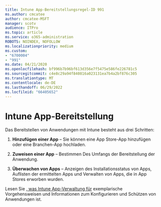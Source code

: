 ```yaml
---
title: Intune App-Bereitstellungsregel-ID 991
ms.author: cmcatee
author: cmcatee-MSFT
manager: scotv
audience: ITPro
ms.topic: article
ms.service: o365-administration
ROBOTS: NOINDEX, NOFOLLOW
ms.localizationpriority: medium
ms.custom:
- "6700004"
- "991"
ms.date: 04/21/2020
ms.openlocfilehash: bf996b7b96bf613d356e7f5475e586fe226781c5
ms.sourcegitcommit: c4e8c29a94f840816a023131ea7b4a2bf876c305
ms.translationtype: MT
ms.contentlocale: de-DE
ms.lasthandoff: 06/29/2022
ms.locfileid: "66405652"
---
```

# <a name="intune-app-deployment"></a>Intune App-Bereitstellung

Das Bereitstellen von Anwendungen mit Intune besteht aus drei Schritten:
  
1. **Hinzufügen einer App** – Sie können eine App Store-App hinzufügen oder eine Branchen-App hochladen.

2. **Zuweisen einer App** – Bestimmen Des Umfangs der Bereitstellung der Anwendung.

3. **Überwachen von Apps** – Anzeigen des Installationsstatus von Apps, Auflisten der ermittelten Apps und Verwalten von Apps, die in App Stores erworben wurden.

Lesen Sie [, was Intune App-Verwaltung für](https://docs.microsoft.com/intune/app-management) exemplarische Vorgehensweisen und Informationen zum Konfigurieren und Schützen von Anwendungen ist.
  